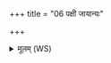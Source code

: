 +++
title = "06 पक्षी जायान्यः"

+++
<details><summary>मूलम् (WS)</summary>

पक्षी जायान्यः पतति य आ विशति पूरुषम् ।  
तस्याहं वेद ते नाम यती जायान्य जायसे ॥ ८ ॥
</details>